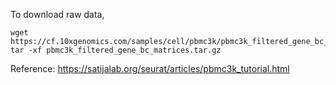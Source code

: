 To download raw data,

```
wget https://cf.10xgenomics.com/samples/cell/pbmc3k/pbmc3k_filtered_gene_bc_matrices.tar.gz
tar -xf pbmc3k_filtered_gene_bc_matrices.tar.gz
```

Reference: https://satijalab.org/seurat/articles/pbmc3k_tutorial.html